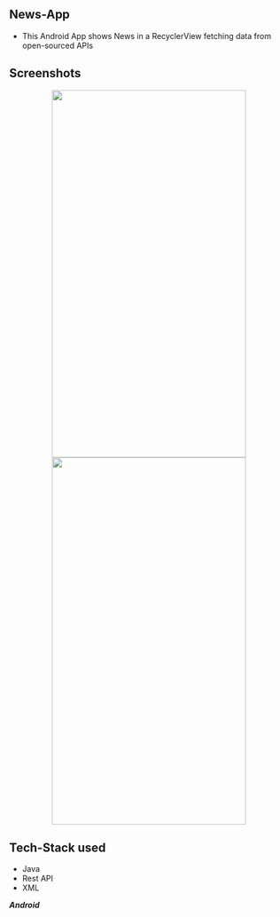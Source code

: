 ## News-App

- This Android App shows News in a RecyclerView fetching data from open-sourced APIs

## Screenshots
<p align="center">

  <img width="350" height="662" src="https://user-images.githubusercontent.com/74999138/189469122-5be743a8-ad10-44f1-b5d8-5a2cbd8efda4.png"/>
  <img width="350" height="662" src="https://user-images.githubusercontent.com/74999138/189469145-c703e022-4a09-47c9-8c44-527277b7e26a.png"/>

</p>


## Tech-Stack used
- Java
- Rest API
- XML


***Android***
